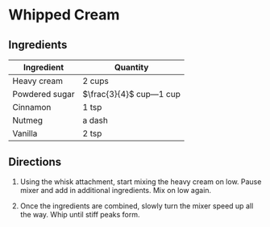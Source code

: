 # Whipped Cream

## Ingredients

| Ingredient | Quantity |
| --- | --- |
| Heavy cream | 2 cups |
| Powdered sugar | $\frac{3}{4}$ cup—1 cup |
| Cinnamon | 1 tsp |
| Nutmeg | a dash |
| Vanilla | 2 tsp |

## Directions

1. Using the whisk attachment, start mixing the heavy cream on low. Pause mixer
   and add in additional ingredients. Mix on low again.

2. Once the ingredients are combined, slowly turn the mixer speed up all the
   way. Whip until stiff peaks form.

